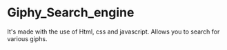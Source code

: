 # Giphy_Search_engine
It's made with the use of Html, css and javascript. Allows you to search for various giphs. 
